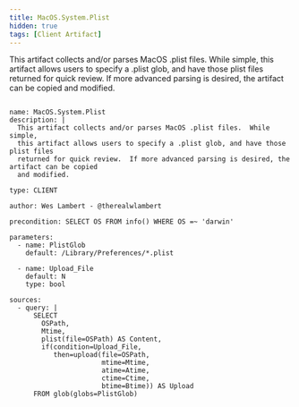 ```yaml
---
title: MacOS.System.Plist
hidden: true
tags: [Client Artifact]
---
```


This artifact collects and/or parses MacOS .plist files.  While simple,
this artifact allows users to specify a .plist glob, and have those plist files
returned for quick review.  If more advanced parsing is desired, the artifact can be copied
and modified.


<pre><code class="language-yaml">
name: MacOS.System.Plist
description: |
  This artifact collects and/or parses MacOS .plist files.  While simple,
  this artifact allows users to specify a .plist glob, and have those plist files
  returned for quick review.  If more advanced parsing is desired, the artifact can be copied
  and modified.

type: CLIENT

author: Wes Lambert - @therealwlambert

precondition: SELECT OS FROM info() WHERE OS =~ 'darwin'

parameters:
  - name: PlistGlob
    default: /Library/Preferences/*.plist

  - name: Upload_File
    default: N
    type: bool

sources:
  - query: |
      SELECT
        OSPath,
        Mtime,
        plist(file=OSPath) AS Content,
        if(condition=Upload_File,
           then=upload(file=OSPath,
                       mtime=Mtime,
                       atime=Atime,
                       ctime=Ctime,
                       btime=Btime)) AS Upload
      FROM glob(globs=PlistGlob)

</code></pre>

